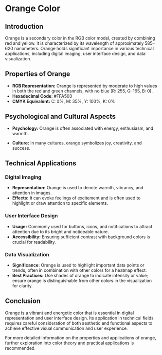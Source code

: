 # Orange Color

## Introduction

Orange is a secondary color in the RGB color model, created by combining red and yellow. It is characterized by its wavelength of approximately 585–620 nanometers. Orange holds significant importance in various technical applications, including digital imaging, user interface design, and data visualization.

## Properties of Orange

- **RGB Representation:** Orange is represented by moderate to high values in both the red and green channels, with no blue (R: 255, G: 165, B: 0).
- **Hexadecimal Code:** #FFA500
- **CMYK Equivalent:** C: 0%, M: 35%, Y: 100%, K: 0%

## Psychological and Cultural Aspects

- **Psychology:** Orange is often associated with energy, enthusiasm, and warmth.

- **Culture:** In many cultures, orange symbolizes joy, creativity, and success.

## Technical Applications

### Digital Imaging

- **Representation:** Orange is used to denote warmth, vibrancy, and attention in images.
- **Effects:** It can evoke feelings of excitement and is often used to highlight or draw attention to specific elements.

### User Interface Design

- **Usage:** Commonly used for buttons, icons, and notifications to attract attention due to its bright and noticeable nature.
- **Accessibility:** Ensuring sufficient contrast with background colors is crucial for readability.

### Data Visualization

- **Significance:** Orange is used to highlight important data points or trends, often in combination with other colors for a heatmap effect.
- **Best Practices:** Use shades of orange to indicate intensity or value; ensure orange is distinguishable from other colors in the visualization for clarity.

## Conclusion

Orange is a vibrant and energetic color that is essential in digital representation and user interface design. Its application in technical fields requires careful consideration of both aesthetic and functional aspects to achieve effective visual communication and user experience.

For more detailed information on the properties and applications of orange, further exploration into color theory and practical applications is recommended.
